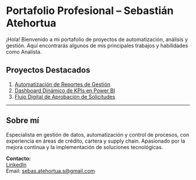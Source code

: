 # Portafolio Profesional – Sebastián Atehortua

¡Hola! Bienvenido a mi portafolio de proyectos de automatización, análisis y gestión. Aquí encontrarás algunos de mis principales trabajos y habilidades como Analista.

## Proyectos Destacados

1. [Automatización de Reportes de Gestión](./proyecto-automatizacion-reportes/README.md)
2. [Dashboard Dinámico de KPIs en Power BI](./proyecto-dashboard-kpis/README.md)
3. [Flujo Digital de Aprobación de Solicitudes](./proyecto-flujo-aprobacion/README.md)

---

## Sobre mí

Especialista en gestión de datos, automatización y control de procesos, con experiencia en áreas de crédito, cartera y supply chain. Apasionado por la mejora continua y la implementación de soluciones tecnológicas.

**Contacto:**  
[LinkedIn](https://www.linkedin.com/in/sebasti%C3%A1n-atehortua-sanguino-7b6aa0238/)  
Email: sebas.atehortua.s@gmail.com
